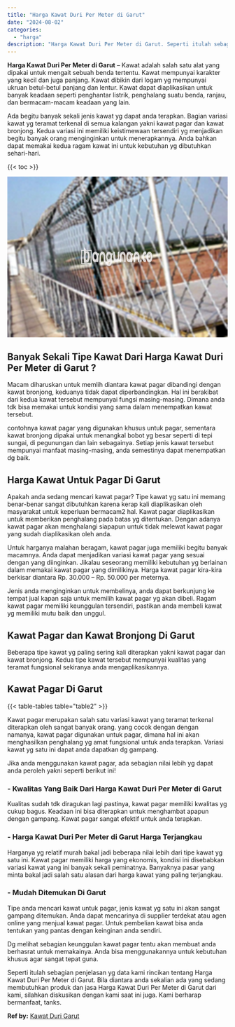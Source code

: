 ```yaml
---
title: "Harga Kawat Duri Per Meter di Garut"
date: "2024-08-02"
categories: 
  - "harga"
description: "Harga Kawat Duri Per Meter di Garut. Seperti itulah sebagian penjelasan yg data kami rincikan tentang Harga Kawat Duri Per Meter di Garut. Bila diantara anda..."
---
```


**Harga Kawat Duri Per Meter di Garut** – Kawat adalah salah satu alat yang dipakai untuk mengait sebuah benda tertentu. Kawat mempunyai karakter yang kecil dan juga panjang. Kawat dibikin dari logam yg mempunyai ukruan betul-betul panjang dan lentur. Kawat dapat diaplikasikan untuk banyak keadaan seperti penghantar listrik, penghalang suatu benda, ranjau, dan bermacam-macam keadaan yang lain.

Ada begitu banyak sekali jenis kawat yg dapat anda terapkan. Bagian variasi kawat yg teramat terkenal di semua kalangan yakni kawat pagar dan kawat bronjong. Kedua variasi ini memiliki keistimewaan tersendiri yg menjadikan begitu banyak orang menginginkan untuk menerapkannya. Anda bahkan dapat memakai kedua ragam kawat ini untuk kebutuhan yg dibutuhkan sehari-hari.

{{< toc >}}

![Harga Kawat Duri Per Meter di Garut](/images/jual-kawat-murah52.png)

## Banyak Sekali Tipe Kawat Dari Harga Kawat Duri Per Meter di Garut ?

Macam diharuskan untuk memlih diantara kawat pagar dibandingi dengan kawat bronjong, keduanya tidak dapat diperbandingkan. Hal ini berakibat dari kedua kawat tersebut mempunyai fungsi masing-masing. Dimana anda tdk bisa memakai untuk kondisi yang sama dalam menempatkan kawat tersebut.

contohnya kawat pagar yang digunakan khusus untuk pagar, sementara kawat bronjong dipakai untuk menangkal bobot yg besar seperti di tepi sungai, di pegunungan dan lain sebagainya. Setiap jenis kawat tersebut mempunyai manfaat masing-masing, anda semestinya dapat menempatkan dg baik.

## Harga Kawat Untuk Pagar Di Garut

Apakah anda sedang mencari kawat pagar? Tipe kawat yg satu ini memang benar-benar sangat dibutuhkan karena kerap kali diaplikasikan oleh masyarakat untuk keperluan bermacam2 hal. Kawat pagar diaplikasikan untuk memberikan penghalang pada batas yg ditentukan. Dengan adanya kawat pagar akan menghalangi siapapun untuk tidak melewat kawat pagar yang sudah diaplikasikan oleh anda.

Untuk harganya malahan beragam, kawat pagar juga memiliki begitu banyak macamnya. Anda dapat menjadikan variasi kawat pagar yang sesuai dengan yang diinginkan. Jikalau seseorang memiliki kebutuhan yg berlainan dalam memakai kawat pagar yang dimilikinya. Harga kawat pagar kira-kira berkisar diantara Rp. 30.000 – Rp. 50.000 per meternya.

Jenis anda menginginkan untuk membelinya, anda dapat berkunjung ke tempat jual kapan saja untuk memilih kawat pagar yg akan dibeli. Ragam kawat pagar memiliki keunggulan tersendiri, pastikan anda membeli kawat yg memiliki mutu baik dan unggul.

## Kawat Pagar dan Kawat Bronjong Di Garut

Beberapa tipe kawat yg paling sering kali diterapkan yakni kawat pagar dan kawat bronjong. Kedua tipe kawat tersebut mempunyai kualitas yang teramat fungsional sekiranya anda mengaplikasikannya.

## Kawat Pagar Di Garut

{{< table-tables table="table2" >}}

Kawat pagar merupakan salah satu variasi kawat yang teramat terkenal diterapkan oleh sangat banyak orang. yang cocok dengan dengan namanya, kawat pagar digunakan untuk pagar, dimana hal ini akan menghasilkan penghalang yg amat fungsional untuk anda terapkan. Variasi kawat yg satu ini dapat anda dapatkan dg gampang.

Jika anda menggunakan kawat pagar, ada sebagian nilai lebih yg dapat anda peroleh yakni seperti berikut ini!

### \- Kwalitas Yang Baik Dari Harga Kawat Duri Per Meter di Garut

Kualitas sudah tdk diragukan lagi pastinya, kawat pagar memiliki kwalitas yg cukup bagus. Keadaan ini bisa diterapkan untuk menghambat apapun dengan gampang. Kawat pagar sangat efektif untuk anda terapkan.

### \- Harga Kawat Duri Per Meter di Garut Harga Terjangkau

Harganya yg relatif murah bakal jadi beberapa nilai lebih dari tipe kawat yg satu ini. Kawat pagar memiliki harga yang ekonomis, kondisi ini disebabkan variasi kawat yang ini banyak sekali peminatnya. Banyaknya pasar yang minta bakal jadi salah satu alasan dari harga kawat yang paling terjangkau.

### \- Mudah Ditemukan Di Garut

Tipe anda mencari kawat untuk pagar, jenis kawat yg satu ini akan sangat gampang ditemukan. Anda dapat mencarinya di supplier terdekat atau agen online yang menjual kawat pagar. Untuk pembelian kawat bisa anda tentukan yang pantas dengan keinginan anda sendiri.

Dg melihat sebagian keunggulan kawat pagar tentu akan membuat anda berhasrat untuk memakainya. Anda bisa menggunakannya untuk kebutuhan khusus agar sangat tepat guna.

Seperti itulah sebagian penjelasan yg data kami rincikan tentang Harga Kawat Duri Per Meter di Garut. Bila diantara anda sekalian ada yang sedang membutuhkan produk dan jasa Harga Kawat Duri Per Meter di Garut dari kami, silahkan diskusikan dengan kami saat ini juga. Kami berharap bermanfaat, tanks.

**Ref by:** [Kawat Duri Garut](https://id.wikipedia.org/wiki/Kawat)
